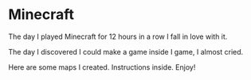 # Minecraft

The day I played Minecraft for 12 hours in a row I fall in love with it.

The day I discovered I could make a game inside I game, I almost cried.

Here are some maps I created. Instructions inside. Enjoy!
